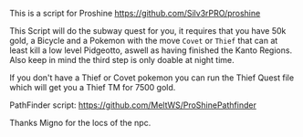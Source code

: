 This is a script for Proshine https://github.com/Silv3rPRO/proshine

This Script will do the subway quest for you, it requires that you have 50k gold, a Bicycle and a Pokemon with the move `Covet` or `Thief` that can at least kill a low level Pidgeotto, aswell as having finished the Kanto Regions.
Also keep in mind the third step is only doable at night time.

If you don't have a Thief or Covet pokemon you can run the Thief Quest file which will get you a Thief TM for 7500 gold.

PathFinder script: https://github.com/MeltWS/ProShinePathfinder

Thanks Migno for the locs of the npc.
